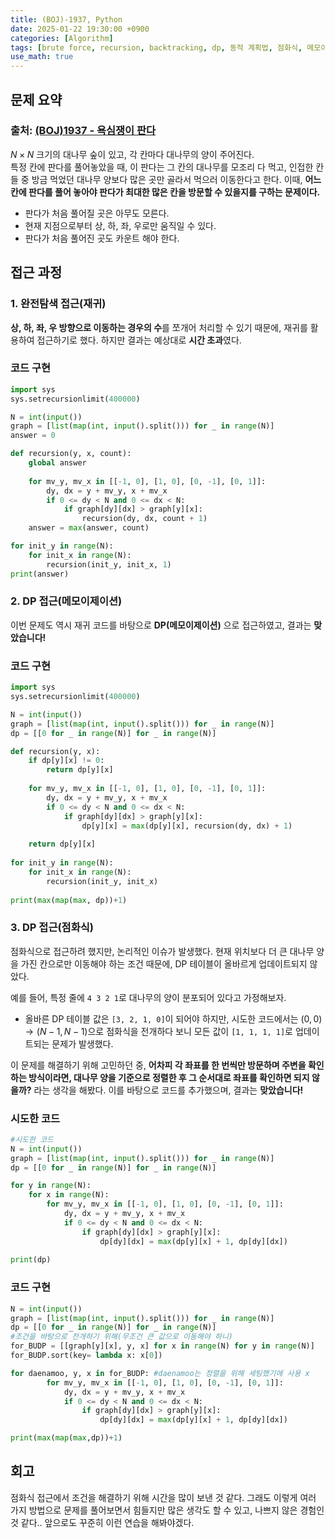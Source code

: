 ```yaml
---
title: (BOJ)-1937, Python
date: 2025-01-22 19:30:00 +0900
categories: [Algorithm]
tags: [brute force, recursion, backtracking, dp, 동적 계획법, 점화식, 메모이제이션, 재귀,  경우의 수, 완전탐색, 코테]     # TAG names should always be lowercase
use_math: true
---
```


## **문제 요약**
### 출처: [(BOJ)1937 - 욕심쟁이 판다](https://www.acmicpc.net/problem/1937)  

$N \times N$ 크기의 대나무 숲이 있고, 각 칸마다 대나무의 양이 주어진다.  
특정 칸에 판다를 풀어놓았을 때, 이 판다는 그 칸의 대나무를 모조리 다 먹고, 인접한 칸들 중 방금 먹었던 대나무 양보다 많은 곳만 골라서 먹으러 이동한다고 한다.
이때, **어느 칸에 판다를 풀어 놓아야 판다가 최대한 많은 칸을 방문할 수 있을지를 구하는 문제이다.**

-	판다가 처음 풀어질 곳은 아무도 모른다.
-	현재 지점으로부터 상, 하, 좌, 우로만 움직일 수 있다.
-	판다가 처음 풀어진 곳도 카운트 해야 한다.


## **접근 과정**

### **1. 완전탐색 접근(재귀)**

**상, 하, 좌, 우 방향으로 이동하는 경우의 수**를 쪼개어 처리할 수 있기 때문에, 재귀를 활용하여 접근하기로 했다. 하지만 결과는 예상대로 **시간 초과**였다.

### **코드 구현**

```python
import sys
sys.setrecursionlimit(400000)

N = int(input())
graph = [list(map(int, input().split())) for _ in range(N)]
answer = 0

def recursion(y, x, count): 
    global answer
    
    for mv_y, mv_x in [[-1, 0], [1, 0], [0, -1], [0, 1]]: 
        dy, dx = y + mv_y, x + mv_x
        if 0 <= dy < N and 0 <= dx < N:
            if graph[dy][dx] > graph[y][x]: 
                recursion(dy, dx, count + 1)
    answer = max(answer, count)

for init_y in range(N):
    for init_x in range(N):
        recursion(init_y, init_x, 1)       
print(answer)
```

### **2. DP 접근(메모이제이션)**

이번 문제도 역시 재귀 코드를 바탕으로 **DP(메모이제이션)** 으로 접근하였고, 결과는 **맞았습니다!** 

### **코드 구현**
```python
import sys
sys.setrecursionlimit(400000)

N = int(input())
graph = [list(map(int, input().split())) for _ in range(N)]
dp = [[0 for _ in range(N)] for _ in range(N)]

def recursion(y, x): 
    if dp[y][x] != 0:
        return dp[y][x]
    
    for mv_y, mv_x in [[-1, 0], [1, 0], [0, -1], [0, 1]]: 
        dy, dx = y + mv_y, x + mv_x
        if 0 <= dy < N and 0 <= dx < N: 
            if graph[dy][dx] > graph[y][x]: 
                dp[y][x] = max(dp[y][x], recursion(dy, dx) + 1) 
    
    return dp[y][x]
    
for init_y in range(N):
    for init_x in range(N):
        recursion(init_y, init_x)
        
print(max(map(max, dp))+1) 
```

### **3. DP 접근(점화식)**


점화식으로 접근하려 했지만, 논리적인 이슈가 발생했다. 현재 위치보다 더 큰 대나무 양을 가진 칸으로만 이동해야 하는 조건 때문에, DP 테이블이 올바르게 업데이트되지 않았다.

예를 들어, 특정 줄에 `4 3 2 1`로 대나무의 양이 분포되어 있다고 가정해보자.
-   올바른 DP 테이블 값은 `[3, 2, 1, 0]`이 되어야 하지만, 시도한 코드에서는 $(0,0) → (N-1,N-1)$으로 점화식을 전개하다 보니 모든 값이 `[1, 1, 1, 1]`로 업데이트되는 문제가 발생했다.

이 문제를 해결하기 위해 고민하던 중, **어차피 각 좌표를 한 번씩만 방문하며 주변을 확인하는 방식이라면, 대나무 양을 기준으로 정렬한 후 그 순서대로 좌표를 확인하면 되지 않을까?** 라는 생각을 해봤다. 이를 바탕으로 코드를 추가했으며, 결과는 **맞았습니다!**

### **시도한 코드**

```python
#시도한 코드
N = int(input())
graph = [list(map(int, input().split())) for _ in range(N)]
dp = [[0 for _ in range(N)] for _ in range(N)]

for y in range(N):
    for x in range(N):
        for mv_y, mv_x in [[-1, 0], [1, 0], [0, -1], [0, 1]]: 
            dy, dx = y + mv_y, x + mv_x
            if 0 <= dy < N and 0 <= dx < N: 
                if graph[dy][dx] > graph[y][x]: 
                    dp[dy][dx] = max(dp[y][x] + 1, dp[dy][dx])
                    
print(dp)
```

### **코드 구현**
```python
N = int(input())
graph = [list(map(int, input().split())) for _ in range(N)]
dp = [[0 for _ in range(N)] for _ in range(N)]
#조건을 바탕으로 전개하기 위해(무조건 큰 값으로 이동해야 하니)
for_BUDP = [[graph[y][x], y, x] for x in range(N) for y in range(N)]
for_BUDP.sort(key= lambda x: x[0])

for daenamoo, y, x in for_BUDP: #daenamoo는 정렬을 위해 세팅했기에 사용 x
        for mv_y, mv_x in [[-1, 0], [1, 0], [0, -1], [0, 1]]: 
            dy, dx = y + mv_y, x + mv_x
            if 0 <= dy < N and 0 <= dx < N: 
                if graph[dy][dx] > graph[y][x]: 
                    dp[dy][dx] = max(dp[y][x] + 1, dp[dy][dx])

print(max(map(max,dp))+1)
```

## **회고**
점화식 접근에서 조건을 해결하기 위해 시간을 많이 보낸 것 같다. 그래도 이렇게 여러 가지 방법으로 문제를 풀어보면서 힘들지만 많은 생각도 할 수 있고, 나쁘지 않은 경험인 것 같다.. 앞으로도 꾸준히 이런 연습을 해봐야겠다.
